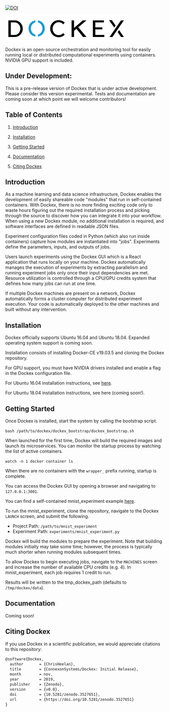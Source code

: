 [![DOI](https://zenodo.org/badge/219467652.svg)](https://zenodo.org/badge/latestdoi/219467652)

![Alt text](docs/img/dockex_black.svg)

Dockex is an open-source orchestration and monitoring tool for easily running local or distributed computational experiments 
using containers. NVIDIA GPU support is included.

## Under Development:

This is a pre-release version of Dockex that is under active development. Please consider this version experimental. 
Tests and documentation are coming soon at which point we will welcome contributors!

## Table of Contents

1. [Introduction](#Introduction)

2. [Installation](#Installation)

3. [Getting Started](#GettingStarted)

4. [Documentation](#Documentation)

5. [Citing Dockex](#CitingDockex)  

<a name="Introduction"></a>
## Introduction

As a machine learning and data science infrastructure, Dockex enables the development of easily shareable code 
"modules" that run in self-contained containers. With Dockex, there is no more finding exciting code only to 
waste hours figuring out the required installation process and picking through the source to discover how you can 
integrate it into your workflow. When using a new Dockex module, no additional installation is required, and software 
interfaces are defined in readable JSON files.

Experiment configuration files coded in Python (which also run inside containers) capture how modules are 
instantiated into "jobs". Experiments define the parameters, inputs, and outputs of jobs.

Users launch experiments using the Dockex GUI which is a React application that runs locally on your machine. Dockex 
automatically manages the execution of experiments by extracting parallelism and running experiment jobs only once 
their input dependencies are met. Resource utilization is controlled through a CPU/GPU credits system that defines how 
many jobs can run at one time.  

If multiple Dockex machines are present on a network, Dockex automatically 
forms a cluster computer for distributed experiment execution. Your code is automatically deployed to the other 
machines and built without any intervention.

<a name="Installation"></a>
## Installation

Dockex officially supports Ubuntu 16.04 and Ubuntu 18.04. Expanded operating system support is coming soon.

Installation consists of installing Docker-CE v19.03.5 and cloning the Dockex repository. 

For GPU support, you must have NVIDIA drivers installed and enable a flag in the Dockex configuration file.

For Ubuntu 16.04 installation instructions, see [here](docs/ubuntu_1604_install.md).

For Ubuntu 18.04 installation instructions, see here (coming soon!).

<a name="GettingStarted"></a>
## Getting Started

Once Dockex is installed, start the system by calling the bootstrap script.

```bash /path/to/dockex/dockex_bootstrap/dockex_bootstrap.sh```

When launched for the first time, Dockex will build the required images and launch its microservices. You can 
monitor the startup process by watching the list of active containers.

```watch -n 1 docker container ls```

When there are no containers with the ```wrapper_``` prefix running, startup is complete.

You can access the Dockex GUI by opening a browser and navigating to ```127.0.0.1:3001```.

You can find a self-contained mnist_experiment example [here](https://github.com/ChrisHeelan/mnist_experiment).

To run the mnist_experiment, clone the repository, navigate to the Dockex ```LAUNCH``` screen, and submit the following.

* Project Path: ```/path/to/mnist_experiment```
* Experiment Path: ```experiments/mnist_experiment.py```

Dockex will build the modules to prepare the experiment. Note that building modules initially may take some 
time; however, the process is typically much shorter when running modules subsequent times.

To allow Dockex to begin executing jobs, navigate to the ```MACHINES``` screen and increase the number of available CPU 
credits (e.g. 4). In mnist_experiment, each job requires 1 credit to run.

Results will be written to the tmp_dockex_path (defaults to ```/tmp/dockex/data```).

<a name="Documentation"></a>
## Documentation

Coming soon!

<a name="CitingDockex"></a>
## Citing Dockex

If you use Dockex in a scientific publication, we would appreciate citations to this repository: 

```
@software{Dockex,
  author       = {ChrisHeelan},
  title        = {ConnexonSystems/Dockex: Initial Release},
  month        = nov,
  year         = 2019,
  publisher    = {Zenodo},
  version      = {v0.0},
  doi          = {10.5281/zenodo.3527651},
  url          = {https://doi.org/10.5281/zenodo.3527651}
}
```
